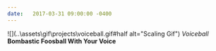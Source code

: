 ```yaml
---
date:   2017-03-31 09:00:00 -0400
---
```


![](..\assets\gif\projects\voiceball.gif#half alt="Scaling Gif")
*Voiceball*
**Bombastic Foosball With Your Voice**
